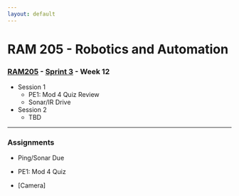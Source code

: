 ```yaml
---
layout: default
---
```


# RAM 205 - Robotics and Automation

### [RAM205](../../) - [Sprint 3](../) - Week 12

- Session 1
    - PE1: Mod 4 Quiz Review
    - Sonar/IR Drive
- Session 2
    - TBD
    
---

### Assignments

- Ping/Sonar Due
- PE1: Mod 4 Quiz

- [Camera]

